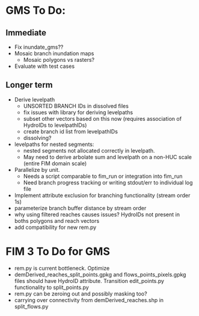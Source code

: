 # GMS To Do: 
## Immediate
- Fix inundate_gms??
- Mosaic branch inundation maps
    - Mosaic polygons vs rasters?
- Evaluate with test cases


## Longer term
- Derive levelpath
    - UNSORTED BRANCH IDs in dissolved files
    - fix issues with library for deriving levelpaths
    - subset other vectors based on this now (requires association of HydroIDs to levelpathIDs)
    - create branch id list from levelpathIDs
    - dissolving?
- levelpaths for nested segments: 
    - nested segments not allocated correctly in levelpath. 
    - May need to derive arbolate sum and levelpath on a non-HUC scale (entire FIM domain scale)
- Parallelize by unit. 
    - Needs a script comparable to fim_run or integration into fim_run
    - Need branch progress tracking or writing stdout/err to individual log file
- Implement attribute exclusion for branching functionality (stream order 1s)
- parameterize branch buffer distance by stream order
- why using filtered reaches causes issues? HydroIDs not present in boths polygons and reach vectors
- add compatibility for new rem.py

# FIM 3 To Do for GMS
- rem.py is current bottleneck. Optimize
- demDerived_reaches_split_points.gpkg and flows_points_pixels.gpkg files should have HydroID attribute. Transition edit_points.py functionality to split_points.py
- rem.py can be zeroing out and possibly masking too?
- carrying over connectivity from demDerived_reaches.shp in split_flows.py

